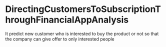 # DirectingCustomersToSubscriptionThroughFinancialAppAnalysis

It predict new customer who is interested to buy the product or not so that the company can give offer to only interested people
